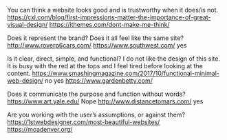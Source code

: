You can think a website looks good and is trustworthy when it does/is not.
https://cxl.com/blog/first-impressions-matter-the-importance-of-great-visual-design/
https://ithemes.com/dont-make-me-think/

Does it represent the brand? Does it all feel like the same site?
http://www.roverp6cars.com/
https://www.southwest.com/ yes


Is it clear, direct, simple, and functional?
I do not like the design of this site. It is busy with the red  at the tops and I feel tired before looking at the content.
https://www.smashingmagazine.com/2017/10/functional-minimal-web-design/ no
yes
https://www.gardenbetty.com/

Does it communicate the purpose and function without words?
https://www.art.yale.edu/ Nope
http://www.distancetomars.com/ yes

Are you working with the user’s assumptions, or against them?
https://1stwebdesigner.com/most-beautiful-websites/
https://mcadenver.org/
